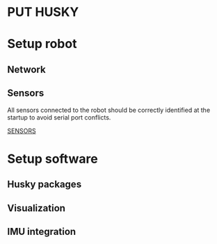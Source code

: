 # PUT HUSKY 

# Setup robot

## Network

## Sensors

All sensors connected to the robot should be correctly identified at the startup to avoid serial port conflicts.

[SENSORS]("SENSORS.md")


# Setup software

## Husky packages

## Visualization

## IMU integration

